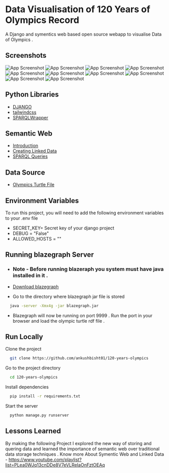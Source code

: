 # Data Visualisation of 120 Years of  Olympics Record
A Django and symentics web based open source webapp to visualise Data of Olympics .

## Screenshots

![App Screenshot](https://i.ibb.co/TWrRQTC/1.png)
![App Screenshot](https://i.ibb.co/4WTTHD6/2.png)
![App Screenshot](https://i.ibb.co/ZVZ3SQC/3.png)
![App Screenshot](https://i.ibb.co/jVPYY9K/4.png)
![App Screenshot](https://i.ibb.co/KwxxXkz/5.png)
![App Screenshot](https://i.ibb.co/SKcY3vz/6.png)
![App Screenshot](https://i.ibb.co/rpKLrR4/7.png)
![App Screenshot](https://i.ibb.co/tJWgWzF/8.png)
![App Screenshot](https://i.ibb.co/fQDVfrr/9.png)
![App Screenshot](https://i.ibb.co/VVwWY4R/10.png)


## Python Libraries

 - [DJANGO](https://www.djangoproject.com/)
 - [tailwindcss](https://tailwindcss.com/)
 - [SPARQLWrapper](https://libraries.io/pypi/SPARQLWrapper)
 


## Semantic Web

 - [Introduction](https://medium.com/wallscope/tackling-big-data-challenges-with-linked-data-278b0761a6de)
 - [Creating Linked Data ](https://medium.com/wallscope/creating-linked-data-31c7dd479a9e/)
 - [SPARQL Queries ](https://www.youtube.com/playlist?list=PLea0WJq13cnA6k4B6Tr1ljj2nleUl9dZt)
 

## Data Source 
- [Olympics Turtle File](https://github.com/wallscope/olympics-rdf)

## Environment Variables

To run this project, you will need to add the following environment variables to your .env file
- SECRET_KEY= Secret key of your django project
- DEBUG = "False"
- ALLOWED_HOSTS = ""



## Running blazegraph Server 
- ### Note - Before running blazeraph you system must have java installed in it .

- [Download blazegraph](https://github.com/blazegraph/database/releases/tag/BLAZEGRAPH_2_1_6_RC)

- Go to the directory where blazegraph jar file is stored
```bash
  java -server -Xmx4g -jar blazegraph.jar
```
- Blazegraph will now be running on port 9999 . Run the port in your browser and load the olympic turtle rdf file .
    
## Run Locally

Clone the project

```bash
  git clone https://github.com/ankushbisht01/120-years-olympics
```

Go to the project directory

```bash
  cd 120-years-olympics
```

Install dependencies

```bash
  pip install -r requirements.txt
```

Start the server

```bash
  python manage.py runserver
```


## Lessons Learned

By making the following Project I explored the new way of storing and quering data and learned the importance of semantic web over traditional data storage techniques . 
Know more About Symentic Web and Linked Data - https://www.youtube.com/playlist?list=PLea0WJq13cnDDe8V7eVLReIaOnFztOEAq
